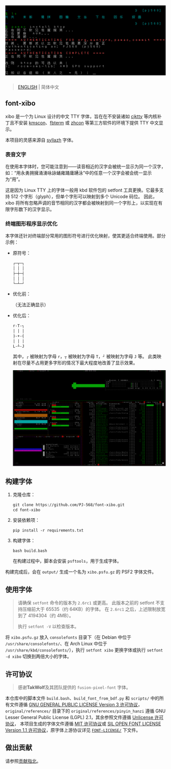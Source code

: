 # ![演示](assets/display.png)

> [ENGLISH](README.en.md) | 简体中文

## font-xibo

xibo 是一个为 Linux 设计的中文 TTY 字体，旨在在不安装诸如 [cjktty](https://github.com/zhmars/cjktty-patches) 等内核补丁且不安装 [kmscon](http://www.freedesktop.org/wiki/Software/kmscon)、[fbterm](https://salsa.debian.org/debian/fbterm) 或 [zhcon](https://zhcon.sourceforge.net/) 等第三方软件的环境下提供 TTY 中文显示。

本项目的灵感来源自 [syllazh](https://github.com/oldherl/syllazh/) 字体。

### 表音文字

在使用本字体时，您可能注意到——读音相近的汉字会被统一显示为同一个汉字，如：“用永勇拥擁涌湧咏詠蛹雍踊庸踴泳”中的任意一个汉字会被会统一显示为“用”。

这是因为 Linux TTY 上的字体一般用 kbd 软件包的 setfont 工具更换。它最多支持 512 个字形（glyph），但单个字形可以映射到多个 Unicode 码位。
因此，xibo 将所有忽略声调的音节相同的汉字都会被映射到同一个字形上，以实现在有限字形数下的汉字显示。

### 终端图形程序显示优化

本字体还针对终端部分常用的图形符号进行优化映射，使其更适合终端使用。部分示例：

- 原符号：

  ```plaintext
  ┌─┬─┐
  │ │ │
  ├─┼─┤
  │ │ │
  └─┴─┘
  ```

- 优化前：

  （无法正确显示）

- 优化后：

  ```plaintext
  r-T-┐
  | | |
  ├-+-┤
  | | |
  L-┴-J
  ```

  其中，`┌` 被映射为字母 `r`，`┬` 被映射为字母 `T`，`┘` 被映射为字母 `J` 等。
  此类映射在尽量不占用更多字形的情况下最大程度地改善了显示效果。

  ![font-xibo 在 btop 下的表现](assets/btop.png)

## 构建字体

1. 克隆仓库：

   ```shellscript
   git clone https://github.com/PJ-568/font-xibo.git
   cd font-xibo
   ```

2. 安装依赖项：

   ```shellscript
   pip install -r requirements.txt
   ```

3. 构建字体：

   ```shellscript
   bash build.bash
   ```

   在构建过程中，脚本会安装 `psftools`，用于生成字体。

构建完成后，会在 `output/` 生成一个名为 `xibo.psfu.gz` 的 PSF2 字体文件。

## 使用字体

> 请确保 `setfont` 命令的版本为 `2.6rc1` 或更高。
> 此版本之前的 setfont 不支持压缩前大于 65535（约 64KB）的字体。
> 在 `2.6rc1` 之后，上述限制放宽到了 4194304（约 4MB）。
>
> 执行 `setfont -V` 以检查版本。

将 `xibo.psfu.gz` 放入 `consolefonts` 目录下（在 Debian 中位于 `/usr/share/consolefonts/`、在 Arch Linux 中位于 `/usr/share/kbd/consolefonts/`），执行 `setfont xibo` 更换字体或执行 `setfont -d xibo` 切换到两倍大小的字体。

## 许可协议

> 感谢**TakWolf**及其团队提供的 `fusion-pixel-font` 字体。

本仓库中的脚本文件 `build.bash`、`build_font_from_bdf.py` 和 `scripts/` 中的所有文件遵循 [GNU GENERAL PUBLIC LICENSE Version 3 许可协议](LICENSE)，
`original/references/` 目录下的 `original/references/pinyin_hanzi` 遵循 GNU Lesser General Public License (LGPL) 2.1，其余参照文件遵循 [Unlicense 许可协议](original/references/LICENSE)，
本项目生成的字体文件遵循 [MIT 许可协议](MIT-LICENSE)或 [SIL OPEN FONT LICENSE Version 1.1 许可协议](SIL-LICENSE)，原字体上游协议详见 [`FONT-LICENSE/`](FONT-LICENSE/) 下文件。

## 做出贡献

请参照[贡献指北](CONTRIBUTING.md)。
